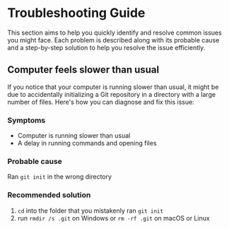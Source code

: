 # Troubleshooting Guide

This section aims to help you quickly identify and resolve common issues you might face. Each problem is described along with its probable cause and a step-by-step solution to help you resolve the issue efficiently.

## Computer feels slower than usual

If you notice that your computer is running slower than usual, it might be due to accidentally initializing a Git repository in a directory with a large number of files. Here's how you can diagnose and fix this issue:

### Symptoms

- Computer is running slower than usual
- A delay in running commands and opening files

### Probable cause

Ran `git init` in the wrong directory

### Recommended solution

1. `cd` into the folder that you mistakenly ran `git init`
2. run `rmdir /s .git` on Windows or `rm -rf .git` on macOS or Linux
